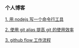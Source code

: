 ### 个人博客

[1. 用 nodejs 写一个命令行工具](https://github.com/hileix/blogs/blob/master/blog/%E7%94%A8%20nodejs%20%E5%86%99%E4%B8%80%E4%B8%AA%E5%91%BD%E4%BB%A4%E8%A1%8C%E5%B7%A5%E5%85%B7.md)

[2. 使用 git alias 提高 git 的使用效率](https://github.com/hileix/blogs/blob/master/blog/%E4%BD%BF%E7%94%A8%20git%20alias%20%E6%8F%90%E9%AB%98%20git%20%E7%9A%84%E4%BD%BF%E7%94%A8%E6%95%88%E7%8E%87.md)

[3. github flow 工作流程](https://github.com/hileix/blogs/blob/master/blog/github%20flow%E5%B7%A5%E4%BD%9C%E6%B5%81%E7%A8%8B.md)
